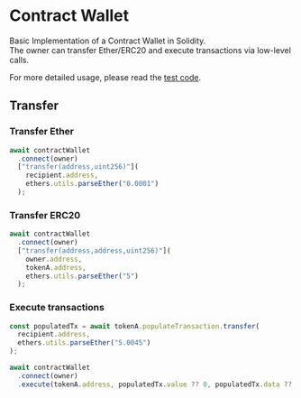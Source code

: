 # Contract Wallet

Basic Implementation of a Contract Wallet in Solidity.<br />
The owner can transfer Ether/ERC20 and execute transactions via low-level calls.

For more detailed usage, please read the [test code](https://github.com/junhoyeo/contract-wallet/blob/main/test/ContractWallet.ts).

## Transfer

### Transfer Ether

```ts
await contractWallet
  .connect(owner)
  ["transfer(address,uint256)"](
    recipient.address,
    ethers.utils.parseEther("0.0001")
  );
```

### Transfer ERC20

```ts
await contractWallet
  .connect(owner)
  ["transfer(address,address,uint256)"](
    owner.address,
    tokenA.address,
    ethers.utils.parseEther("5")
  );
```

### Execute transactions

```ts
const populatedTx = await tokenA.populateTransaction.transfer(
  recipient.address,
  ethers.utils.parseEther("5.0045")
);

await contractWallet
  .connect(owner)
  .execute(tokenA.address, populatedTx.value ?? 0, populatedTx.data ?? "");
```
